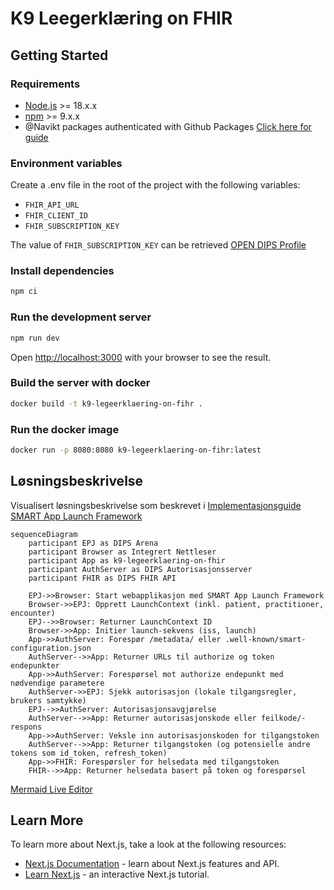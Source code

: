 # K9 Leegerklæring on FHIR

## Getting Started

### Requirements
- [Node.js](https://nodejs.org/en/) >= 18.x.x
- [npm](https://www.npmjs.com/) >= 9.x.x
- @Navikt packages authenticated with Github Packages [Click here for guide](https://github.com/navikt/frontend#installere-pakker-lokalt)

### Environment variables
Create a .env file in the root of the project with the following variables: 
- `FHIR_API_URL`
- `FHIR_CLIENT_ID`
- `FHIR_SUBSCRIPTION_KEY`

The value of `FHIR_SUBSCRIPTION_KEY` can be retrieved [OPEN DIPS Profile](https://open.dips.no/profile)

### Install dependencies
```bash
npm ci
 ```
### Run the development server
```bash
npm run dev
```
Open [http://localhost:3000](http://localhost:3000) with your browser to see the result.

### Build the server with docker
```bash
docker build -t k9-legeerklaering-on-fihr .
```

### Run the docker image
```bash
docker run -p 8080:8080 k9-legeerklaering-on-fihr:latest
```

## Løsningsbeskrivelse
Visualisert løsningsbeskrivelse som beskrevet i [Implementasjonsguide SMART App Launch Framework](https://helsenorge.atlassian.net/wiki/spaces/HELSENORGE/pages/67469415/Implementasjonsguide+SMART+App+Launch+Framework)
```mermaid
sequenceDiagram
    participant EPJ as DIPS Arena
    participant Browser as Integrert Nettleser
    participant App as k9-legeerklaering-on-fhir
    participant AuthServer as DIPS Autorisasjonsserver
    participant FHIR as DIPS FHIR API

    EPJ->>Browser: Start webapplikasjon med SMART App Launch Framework
    Browser->>EPJ: Opprett LaunchContext (inkl. patient, practitioner, encounter)
    EPJ-->>Browser: Returner LaunchContext ID
    Browser->>App: Initier launch-sekvens (iss, launch)
    App->>AuthServer: Forespør /metadata/ eller .well-known/smart-configuration.json
    AuthServer-->>App: Returner URLs til authorize og token endepunkter
    App->>AuthServer: Forespørsel mot authorize endepunkt med nødvendige parametere
    AuthServer->>EPJ: Sjekk autorisasjon (lokale tilgangsregler, brukers samtykke)
    EPJ-->>AuthServer: Autorisasjonsavgjørelse
    AuthServer-->>App: Returner autorisasjonskode eller feilkode/-respons
    App->>AuthServer: Veksle inn autorisasjonskoden for tilgangstoken
    AuthServer-->>App: Returner tilgangstoken (og potensielle andre tokens som id_token, refresh_token)
    App->>FHIR: Forespørsler for helsedata med tilgangstoken
    FHIR-->>App: Returner helsedata basert på token og forespørsel
```
[Mermaid Live Editor](https://mermaid.live/edit#pako:eNqFVF1v2jAU_StXfuqkhG8G5KESW1uNqesq2PYwIU0uuQTjxM5sp_RD_Tn7D33vH9t1CBRKt_IS7Jx7fO45N75nMx0ji5jF3wWqGZ4InhieTRXQL-fGiZnIuXJwevkZuIWT0eUEhgYVP4R8MHpl0XjYSDlMDBoHF-hcirR9iB_mucfKQZhigmhkytEIlYRahfOFeK2icIsJmuv1IWsthdNGWG6XWllbvjusO_s0Gm8rysXwcjRVayB1Fh4fV-IjmDgqhBVe8TxPhSyJIcMYJl-G42-l6HNeqNkCzsgoXGkj1zwVA3ERYwRf89xQ7xX4oyZHbhwcCSXTGolzApULIDd85oQTWqEJgBLQBQHNu2dpu9rG6ApDyBeko5OXCkhlRCEQMYHTEhxalNeoLEmwNqg2q3MI7ou27kZwpg3a_OnRQD1Dx2PueB0wTYmutqJnKJVeqbrNyKxwptVcJIXhvo_a0urK2WfCcKNp28H38bkFJ1LgBKIE7xB0Ak5LVGRDjHmhpNtk-R99FlPItNuh2VaXqamnx5jajkWCfiQoMWLFA31VaJMlSum5tjMFR6mWPEWvNeEqsQaT1Gd1ZQqJxoLlmbuVEvcj29W6N6L8OlmSbEwtvm3SrhAr6UutIpijSP2yHnoX6N2_bPqB0pJ2odQhl4K5Ntu2SuffVrQHhyOKLNeOpkp4YcBVbHAdIhmjMxDxr3IVgME5aV2sl3tj57_H3UDLBknZwnvkB6_M8RWdvvBQ4XPZFbf-Bsqf_lRzRWrnO3PDApahybiI6QK895xT5haY4ZRF9Dfm9GWzqXognDdvcqtmLHKmwIAVOZ2wuSxZNOd05mb3NBbk9HaTLqCfWmebSlqy6J7dsCjsNbq1bqvfbbba7zuDQaMXsFsWdTq1waDZ6Ta6rUGr3Wv2Ow8BuysZmrX2oNXvdFu9dqPZ6_fb7Ye_hGQC0A)

## Learn More

To learn more about Next.js, take a look at the following resources:

- [Next.js Documentation](https://nextjs.org/docs) - learn about Next.js features and API.
- [Learn Next.js](https://nextjs.org/learn) - an interactive Next.js tutorial.
